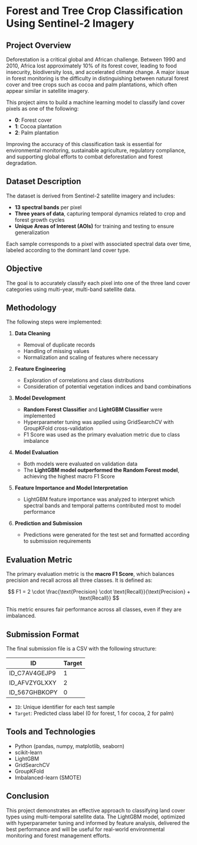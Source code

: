 # Forest and Tree Crop Classification Using Sentinel-2 Imagery

## Project Overview

Deforestation is a critical global and African challenge. Between 1990 and 2010, Africa lost approximately 10% of its forest cover, leading to food insecurity, biodiversity loss, and accelerated climate change. A major issue in forest monitoring is the difficulty in distinguishing between natural forest cover and tree crops such as cocoa and palm plantations, which often appear similar in satellite imagery.

This project aims to build a machine learning model to classify land cover pixels as one of the following:

* **0**: Forest cover
* **1**: Cocoa plantation
* **2**: Palm plantation

Improving the accuracy of this classification task is essential for environmental monitoring, sustainable agriculture, regulatory compliance, and supporting global efforts to combat deforestation and forest degradation.

## Dataset Description

The dataset is derived from Sentinel-2 satellite imagery and includes:

* **13 spectral bands** per pixel
* **Three years of data**, capturing temporal dynamics related to crop and forest growth cycles
* **Unique Areas of Interest (AOIs)** for training and testing to ensure generalization

Each sample corresponds to a pixel with associated spectral data over time, labeled according to the dominant land cover type.

## Objective

The goal is to accurately classify each pixel into one of the three land cover categories using multi-year, multi-band satellite data.

## Methodology

The following steps were implemented:

1. **Data Cleaning**

   * Removal of duplicate records
   * Handling of missing values
   * Normalization and scaling of features where necessary

2. **Feature Engineering**

   * Exploration of correlations and class distributions
   * Consideration of potential vegetation indices and band combinations

3. **Model Development**

   * **Random Forest Classifier** and **LightGBM Classifier** were implemented
   * Hyperparameter tuning was applied using GridSearchCV with GroupKFold cross-validation
   * F1 Score was used as the primary evaluation metric due to class imbalance

4. **Model Evaluation**

   * Both models were evaluated on validation data
   * The **LightGBM model outperformed the Random Forest model**, achieving the highest macro F1 Score

5. **Feature Importance and Model Interpretation**

   * LightGBM feature importance was analyzed to interpret which spectral bands and temporal patterns contributed most to model performance

6. **Prediction and Submission**

   * Predictions were generated for the test set and formatted according to submission requirements

## Evaluation Metric

The primary evaluation metric is the **macro F1 Score**, which balances precision and recall across all three classes. It is defined as:

$$
F1 = 2 \cdot \frac{\text{Precision} \cdot \text{Recall}}{\text{Precision} + \text{Recall}}
$$

This metric ensures fair performance across all classes, even if they are imbalanced.

## Submission Format

The final submission file is a CSV with the following structure:

| ID             | Target |
| -------------- | ------ |
| ID\_C7AV4GEJP9 | 1      |
| ID\_AFVZYGLXXY | 2      |
| ID\_567GHBKOPY | 0      |

* `ID`: Unique identifier for each test sample
* `Target`: Predicted class label (0 for forest, 1 for cocoa, 2 for palm)

## Tools and Technologies

* Python (pandas, numpy, matplotlib, seaborn)
* scikit-learn
* LightGBM
* GridSearchCV
* GroupKFold
* Imbalanced-learn (SMOTE)

## Conclusion

This project demonstrates an effective approach to classifying land cover types using multi-temporal satellite data. The LightGBM model, optimized with hyperparameter tuning and informed by feature analysis, delivered the best performance and will be useful for real-world environmental monitoring and forest management efforts.